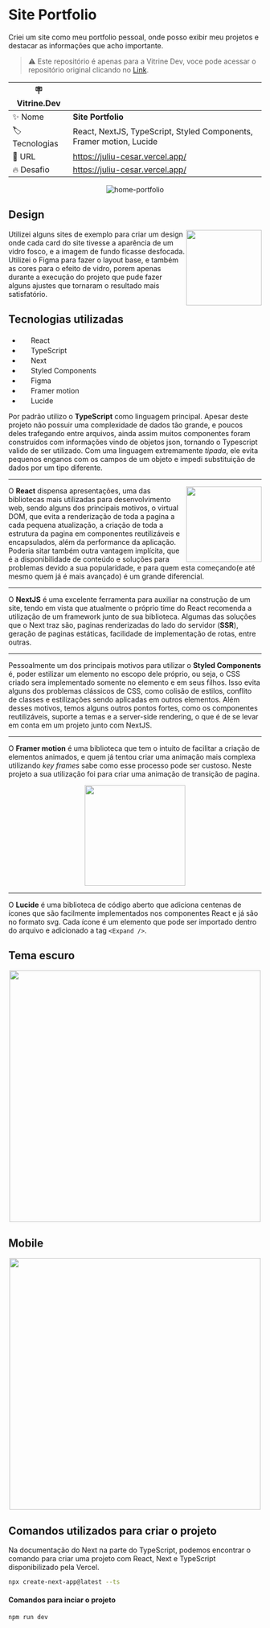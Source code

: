 # Site Portfolio

Criei um site como meu portfolio pessoal, onde posso exibir meu projetos e destacar as informações que acho importante. 

> :warning: Este repositório é apenas para a Vitrine Dev, voce pode acessar o repositório original clicando no <a href="https://github.com/juliu-cesar/Portfolio">Link</a>.

| :placard: Vitrine.Dev |     |
| -------------  | --- |
| :sparkles: Nome        | **Site Portfolio**
| :label: Tecnologias | React, NextJS, TypeScript, Styled Components, Framer motion, Lucide
| :rocket: URL         | https://juliu-cesar.vercel.app/
| :fire: Desafio     | https://juliu-cesar.vercel.app/

<div align="center">
  
![home-portfolio](https://github.com/JuliuCesarC/Portfolio/assets/106402577/7e6b3950-66e5-402c-b164-8d82717b40ba.png#vitrinedev)
  
</div>

## Design

<img src="https://user-images.githubusercontent.com/121033909/232162538-68ecdab5-6984-4973-99b5-ddab88d62bb5.png" height="150" align="right" />

Utilizei alguns sites de exemplo para criar um design onde cada card do site tivesse a aparência de um vidro fosco, e a imagem de fundo ficasse desfocada. Utilizei o Figma para fazer o layout base, e também as cores para o efeito de vidro, porem apenas durante a execução do projeto que pude fazer alguns ajustes que tornaram o resultado mais satisfatório.

## Tecnologias utilizadas

<ul list-style="none">

  <li><img src="https://cdn.jsdelivr.net/gh/devicons/devicon/icons/react/react-original.svg" height="17" /> React</li>
  <li><img src="https://cdn.jsdelivr.net/gh/devicons/devicon/icons/typescript/typescript-original.svg" height="17" /> TypeScript</li>
  <li><img src="https://user-images.githubusercontent.com/121033909/218092081-8feb03b4-7444-4018-a550-e704a77bc53f.svg" height="17" /> Next</li>
  <li><img src="https://user-images.githubusercontent.com/121033909/218092677-03759c36-3450-4cdb-be27-24e892913862.png" height="17"/> Styled Components</li>
  <li><img src="https://cdn.jsdelivr.net/gh/devicons/devicon/icons/figma/figma-original.svg" height="17"/> Figma</li>
  <li><img src="https://user-images.githubusercontent.com/121033909/232154892-371a4d9b-5dfe-4eee-a71c-323dec4fffe4.png" height="17"/> Framer motion</li>
  <li><img src="https://user-images.githubusercontent.com/121033909/232154904-8fc1bf29-f0ef-4a65-b7a6-42a1fb27f6d7.png" height="17"/> Lucide</li>

</ul>

Por padrão utilizo o **TypeScript** como linguagem principal. Apesar deste projeto não possuir uma complexidade de dados tão grande, e poucos deles trafegando entre arquivos, ainda assim muitos componentes foram construídos com informações vindo de objetos json, tornando o Typescript valido de ser utilizado. Com uma linguagem extremamente *tipada*, ele evita pequenos enganos com os campos de um objeto e impedi substituição de dados por um tipo diferente.

___

<img src="https://user-images.githubusercontent.com/121033909/232574244-ff907f65-87dd-435c-8366-8f7c54d34ffc.png" height="150" align="right" />

O **React** dispensa apresentações, uma das bibliotecas mais utilizadas para desenvolvimento web, sendo alguns dos principais motivos, o virtual DOM, que evita a renderização de toda a pagina a cada pequena atualização, a criação de toda a estrutura da pagina em componentes reutilizáveis e encapsulados, além da performance da aplicação. Poderia sitar também outra vantagem implícita, que é a disponibilidade de conteúdo e soluções para problemas devido a sua popularidade, e para quem esta começando(e até mesmo quem já é mais avançado) é um grande diferencial.

___

O **NextJS** é uma excelente ferramenta para auxiliar na construção de um site, tendo em vista que atualmente o próprio time do React recomenda a utilização de um framework junto de sua biblioteca. Algumas das soluções que o Next traz são, paginas renderizadas do lado do servidor (**SSR**), geração de paginas estáticas, facilidade de implementação de rotas, entre outras.

___

Pessoalmente um dos principais motivos para utilizar o **Styled Components** é, poder estilizar um elemento no escopo dele próprio, ou seja, o CSS criado sera implementado somente no elemento e em seus filhos. Isso evita alguns dos problemas clássicos de CSS, como colisão de estilos, conflito de classes e estilizações sendo aplicadas em outros elementos. Além desses motivos, temos alguns outros pontos fortes, como os componentes reutilizáveis, suporte a temas e a server-side rendering, o que é de se levar em conta em um projeto junto com NextJS.

___

O **Framer motion** é uma biblioteca que tem o intuito de facilitar a criação de elementos animados, e quem já tentou criar uma animação mais complexa utilizando *key frames* sabe como esse processo pode ser custoso. Neste projeto a sua utilização foi para criar uma animação de transição de pagina.

<div align="center">
<img src="https://user-images.githubusercontent.com/121033909/232593589-00e9304d-765b-41fa-a8cb-402b3ee56faa.gif" height="200"/>
</div>

___

O **Lucide** é uma biblioteca de código aberto que adiciona centenas de ícones que são facilmente implementados nos componentes React e já são no formato svg. Cada ícone é um elemento que pode ser importado dentro do arquivo e adicionado a tag `<Expand />`.

## Tema escuro

<div align="center">

<img src="https://user-images.githubusercontent.com/121033909/232614003-bc0c9bf4-9542-4831-acc1-6b22dc80563b.png" height="500"/>

</div>

## Mobile

<div align="center">

<img src="https://user-images.githubusercontent.com/121033909/232614018-9eb8ccea-a23b-4398-a020-b2caf3a302d9.png" height="500"/>

</div>

## Comandos utilizados para criar o projeto

Na documentação do Next na parte do TypeScript, podemos encontrar o comando para criar uma projeto com React, Next e TypeScript disponibilizado pela Vercel.

```bash
npx create-next-app@latest --ts
```

#### Comandos para inciar o projeto

```bash
npm run dev
```
